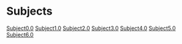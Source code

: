 Subjects
=======
[Subject0.0](Subjects/Subject0.0/Subject.md)
[Subject1.0](Subjects/Subject1.0/Subject.md)
[Subject2.0](Subjects/Subject2.0/Subject.md)
[Subject3.0](Subjects/Subject3.0/Subject.md)
[Subject4.0](Subjects/Subject4.0/Subject.md)
[Subject5.0](Subjects/Subject5.0/Subject.md)
[Subject6.0](Subjects/Subject6.0/Subject.md)
